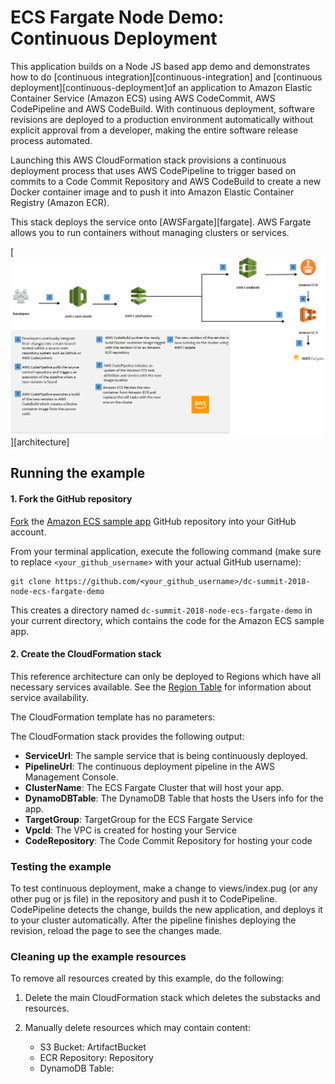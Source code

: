 # ECS Fargate Node Demo: Continuous Deployment

This application builds on a Node JS based app demo and demonstrates how to do
[continuous integration][continuous-integration] and 
[continuous deployment][continuous-deployment]of an application to Amazon
Elastic Container Service (Amazon ECS) using AWS CodeCommit, AWS CodePipeline and AWS
CodeBuild. With continuous deployment, software revisions are deployed to a
production environment automatically without explicit approval from a developer,
making the entire software release process automated.

Launching this AWS CloudFormation stack provisions a continuous deployment
process that uses AWS CodePipeline to trigger based on commits to a Code Commit 
Repository and AWS CodeBuild to create a new Docker container image and to push it
into Amazon Elastic Container Registry (Amazon ECR).

This stack deploys the service onto [AWSFargate][fargate]. AWS Fargate allows 
you to run containers without managing clusters or services. 

[![](images/architecture.png)][architecture]

## Running the example

#### 1. Fork the GitHub repository

[Fork](https://help.github.com/articles/fork-a-repo/) the [Amazon ECS sample
app](https://github.com/awslabs/dc-summit-2018-node-ecs-fargate-demo) GitHub repository into
your GitHub account.

From your terminal application, execute the following command (make sure to
replace `<your_github_username>` with your actual GitHub username):

```console
git clone https://github.com/<your_github_username>/dc-summit-2018-node-ecs-fargate-demo
```

This creates a directory named `dc-summit-2018-node-ecs-fargate-demo` in your current
directory, which contains the code for the Amazon ECS sample app.

#### 2. Create the CloudFormation stack

[us-east-1]: https://console.aws.amazon.com/cloudformation/home?region=us-east-1#/stacks/create/review?stackName=CICD-Demo&templateURL=https://s3.amazonaws.com/awshenry.com/cf-template.yml

This reference architecture can only be deployed to Regions which have all
necessary services available. See the [Region
Table](https://aws.amazon.com/about-aws/global-infrastructure/regional-product-services/)
for information about service availability.

The CloudFormation template has no parameters:

The CloudFormation stack provides the following output:

- **ServiceUrl**: The sample service that is being continuously deployed.
- **PipelineUrl**: The continuous deployment pipeline in the AWS Management
  Console.
- **ClusterName**: The ECS Fargate Cluster that will host your app.
- **DynamoDBTable**: The DynamoDB Table that hosts the Users info for the app.
- **TargetGroup**: TargetGroup for the ECS Fargate Service
- **VpcId**: The VPC is created for hosting your Service
- **CodeRepository**: The Code Commit Repository for hosting your code

### Testing the example

To test continuous deployment, make a change to views/index.pug (or any other pug or js file) in the
repository and push it to CodePipeline. CodePipeline detects
the change, builds the new application, and deploys it to your cluster
automatically. After the pipeline finishes deploying the revision, reload the
page to see the changes made.

### Cleaning up the example resources

To remove all resources created by this example, do the following:

1. Delete the main CloudFormation stack which deletes the substacks and resources.
1. Manually delete resources which may contain content:

    - S3 Bucket: ArtifactBucket
    - ECR Repository: Repository
	- DynamoDB Table:  
